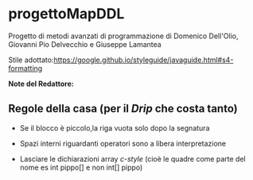 # progettoMapDDL
Progetto di metodi avanzati di programmazione di Domenico Dell'Olio, Giovanni Pio Delvecchio e Giuseppe Lamantea

Stile adottato:https://google.github.io/styleguide/javaguide.html#s4-formatting

**Note del Redattore:**

## Regole della casa (per il _Drip_ che costa tanto)

  * Se il blocco è piccolo,la riga vuota solo dopo la segnatura
  
  * Spazi interni riguardanti operatori sono a libera interpretazione
  
  * Lasciare le dichiarazioni array _c-style_ (cioè le quadre come parte del nome es int pippo[] e non int[] pippo)
  
  

